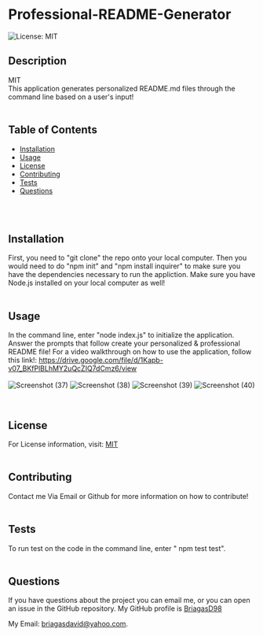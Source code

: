 # Professional-README-Generator
 ![License: MIT](https://img.shields.io/badge/License-MIT-yellow.svg)

  ## Description
  MIT
  <br/>
  This application generates personalized README.md files through the command line based on a user's input!
  <br/>
  <br/>

  ## Table of Contents
  * [Installation](#Installation)
  * [Usage](#Usage)
  * [License](#License)
  * [Contributing](#Contributing)
  * [Tests](#Tests)
  * [Questions](#Questions)
  <br/>
  <br/>

  ## Installation
  First, you need to "git clone" the repo onto your local computer. Then you would need to do "npm init" and "npm install inquirer" to make sure you have the dependencies necessary to run the appliction. Make sure you have Node.js installed on your local computer as well!
  <br/>
  <br/>
  ## Usage
  In the command line, enter "node index.js" to initialize the application. Answer the prompts that follow create your personalized & professional README file!
  For a video walkthrough on how to use the application, follow this link!:
  https://drive.google.com/file/d/1Kapb-v07_BKfPlBLhMY2uQcZIQ7dCmz6/view
  <br/>
  <br/>
![Screenshot (37)](https://user-images.githubusercontent.com/83102464/125222271-589fcb00-e28f-11eb-89dc-5b8b4676a647.png)
![Screenshot (38)](https://user-images.githubusercontent.com/83102464/125222278-5c335200-e28f-11eb-8677-df37fb2d1f82.png)
![Screenshot (39)](https://user-images.githubusercontent.com/83102464/125222290-5fc6d900-e28f-11eb-9616-2cda8552bc08.png)
![Screenshot (40)](https://user-images.githubusercontent.com/83102464/125222298-62c1c980-e28f-11eb-9faf-0a1069fcbc0d.png)

  <br/>
  
  ## License
  For License information, visit:
  [MIT](https://opensource.org/licenses/MIT)
  <br/>
  <br/>
  ## Contributing
  Contact me Via Email or Github for more information on how to contribute!
  <br/>
  <br/>
  ## Tests
  To run test on the code in the command line, enter " npm test test".
  <br/>
  <br/>
  ## Questions  
  If you have questions about the project you can email me, or you can open an issue in the GitHub repository.
  My GitHub profile is [BriagasD98](https://github.com/BriagasD98)  
    
  My Email: [briagasdavid@yahoo.com](mailto:briagasdavid@yahoo.com).  
